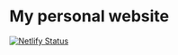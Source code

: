 # My personal website
[![Netlify Status](https://api.netlify.com/api/v1/badges/520054dc-9f68-4356-be3f-6387e24d3949/deploy-status)](https://app.netlify.com/sites/bjtnoguera/deploys)
